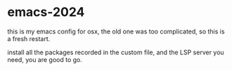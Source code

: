 # emacs-2024

this is my emacs config for osx, the old one was too complicated, so this is a fresh restart.

install all the packages recorded in the custom file, and the LSP server you need, you are good to go.
